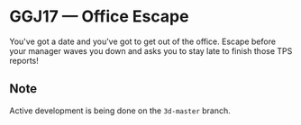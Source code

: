 # GGJ17 — Office Escape
You've got a date and you've got to get out of the office.  Escape before your manager waves you down and asks you to stay late to finish those TPS reports!

## Note
Active development is being done on the `3d-master` branch.
